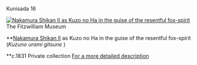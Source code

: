 Kunisada 16

[![Nakamura Shikan II as Kuzo no Ha in the guise of the resentful fox-spirit](kunisada/Kunisada%20Loan%20228.jpg)](info%20twowoman.htm)
 The Fitzwilliam Museum

**[Nakamura Shikan II](/exhibition/group-20) as Kuzo no Ha in the guise of the resentful fox-spirit (_Kuzuno urami gitsune_ )

**_c_.1831
Private collection [For a more detailed description](..//context/textG)
